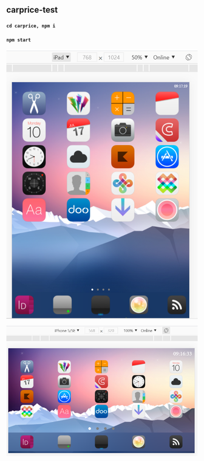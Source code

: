 ## carprice-test

#### `cd carprice, npm i`

#### `npm start`

![alt text](https://github.com/glow27/carprice/blob/main/Capture22.PNG)

![alt text](https://github.com/glow27/carprice/blob/main/Capture.PNG)

